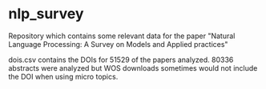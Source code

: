 # nlp_survey

Repository which contains some relevant data for the paper "Natural Language Processing: A Survey on Models and
Applied practices"



dois.csv contains the DOIs for 51529 of the papers analyzed. 80336 abstracts were analyzed but WOS downloads sometimes would not include the DOI when using micro topics.
